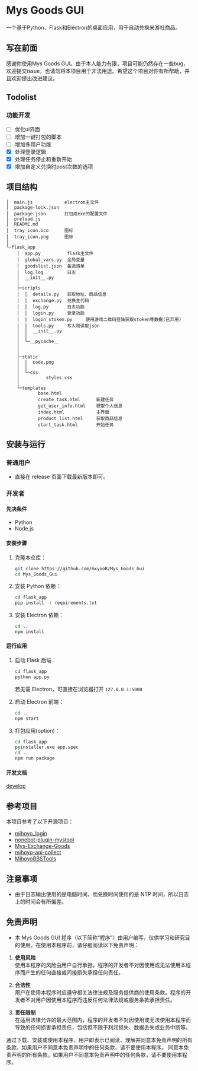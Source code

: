 
# Mys Goods GUI

一个基于Python、Flask和Electron的桌面应用，用于自动兑换米游社商品。

## 写在前面

感谢你使用Mys Goods GUI。由于本人能力有限，项目可能仍然存在一些bug，欢迎提交issue，也请勿将本项目用于非法用途。希望这个项目对你有所帮助，并且欢迎提出改进建议。

## Todolist

### 功能开发

- [ ] 优化ui界面
- [ ] 增加一键打包的脚本
- [ ] 增加多用户功能
- [x] 处理登录逻辑
- [x] 处理任务停止和重新开始
- [x] 增加自定义兑换时post次数的选项

## 项目结构

```
│  main.js            electron主文件  
│  package-lock.json
│  package.json       打包成exe的配置文件
│  preload.js
│  README.md
│  tray_icon.ico      图标
│  tray_icon.png      图标
│
└─flask_app
    │  app.py          flask主文件
    │  global_vars.py  全局变量
    │  goodslist.json  备选清单
    │  log.log         日志
    │  __init__.py
    │
    ├─scripts
    │  │  details.py   获取地址、商品信息
    │  │  exchange.py  兑换主代码
    │  │  log.py       日志功能
    │  │  login.py     登录功能
    │  |  login_stoken.py     使用游戏二维码登陆获取stoken等数据(已弃用)
    │  │  tools.py     写入和读取json
    │  │  __init__.py
    │  │
    │  └─__pycache__
    │        
    │
    ├─static
    │  │  code.png
    │  │
    │  └─css
    │          styles.css
    │
    └─templates
            base.html          
            create_task.html      新建任务
            get_user_info.html    获取个人信息
            index.html            主界面
            product_list.html     获取商品信息
            start_task.html       开始任务
```

## 安装与运行

### 普通用户

- 直接在 release 页面下载最新版本即可。

### 开发者

#### 先决条件

- Python 
- Node.js 

#### 安装步骤

1. 克隆本仓库：

    ```bash
    git clone https://github.com/mxyooR/Mys_Goods_Gui
    cd Mys_Goods_Gui
    ```

2. 安装 Python 依赖：

    ```bash
    cd flask_app
    pip install -r requirements.txt
    ```

3. 安装 Electron 依赖：

    ```bash
    cd ..
    npm install
    ```

#### 运行应用

1. 启动 Flask 后端：

    ```bash
    cd flask_app
    python app.py
    ```
    若无需 Electron，可直接在浏览器打开 `127.0.0.1:5000`

2. 启动 Electron 前端：

    ```bash
    cd ..
    npm start
    ```

3. 打包应用(option)：
    ```bash
    cd flask_app
    pyinstaller.exe app.spec
    cd ..
    npm run package
    ```

#### 开发文档

[develop](/docs/develop.md)

## 参考项目

本项目参考了以下开源项目：

- [mihoyo_login](https://github.com/Womsxd/mihoyo_login)
- [nonebot-plugin-mystool](https://github.com/Ljzd-PRO/nonebot-plugin-mystool)
- [Mys-Exchange-Goods](https://github.com/GOOD-AN/Mys-Exchange-Goods)
- [mihoyo-api-collect](https://github.com/UIGF-org/mihoyo-api-collect)
- [MihoyoBBSTools](https://github.com/Womsxd/MihoyoBBSTools)

## 注意事项
- 由于日志输出使用的是电脑时间，而兑换时间使用的是 NTP 时间，所以日志上的时间会有所偏差。

## 免责声明

- 本 Mys Goods GUI 程序（以下简称“程序”）由用户编写，仅供学习和研究目的使用。在使用本程序前，请仔细阅读以下免责声明：

1. **使用风险**  
   使用本程序的风险由用户自行承担。程序的开发者不对因使用或无法使用本程序而产生的任何直接或间接损失承担任何责任。

2. **合法性**  
   用户在使用本程序时应遵守相关法律法规及服务提供商的使用条款。程序的开发者不对用户因使用本程序而违反任何法律法规或服务条款承担责任。

3. **责任限制**  
   在适用法律允许的最大范围内，程序的开发者不对因使用或无法使用本程序而导致的任何损害承担责任，包括但不限于利润损失、数据丢失或业务中断等。

通过下载、安装或使用本程序，用户即表示已阅读、理解并同意本免责声明的所有条款。如果用户不同意本免责声明中的任何条款，请不要使用本程序。
同意本免责声明的所有条款。如果用户不同意本免责声明中的任何条款，请不要使用本程序。


